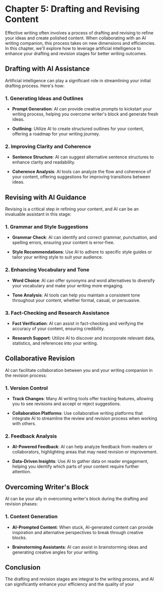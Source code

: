 Chapter 5: Drafting and Revising Content
========================================

Effective writing often involves a process of drafting and revising to refine your ideas and create polished content. When collaborating with an AI writing companion, this process takes on new dimensions and efficiencies. In this chapter, we'll explore how to leverage artificial intelligence to enhance your drafting and revision stages for better writing outcomes.

Drafting with AI Assistance
---------------------------

Artificial intelligence can play a significant role in streamlining your initial drafting process. Here's how:

### 1. **Generating Ideas and Outlines**

* **Prompt Generation**: AI can provide creative prompts to kickstart your writing process, helping you overcome writer's block and generate fresh ideas.

* **Outlining**: Utilize AI to create structured outlines for your content, offering a roadmap for your writing journey.

### 2. **Improving Clarity and Coherence**

* **Sentence Structure**: AI can suggest alternative sentence structures to enhance clarity and readability.

* **Coherence Analysis**: AI tools can analyze the flow and coherence of your content, offering suggestions for improving transitions between ideas.

Revising with AI Guidance
-------------------------

Revising is a critical step in refining your content, and AI can be an invaluable assistant in this stage:

### 1. **Grammar and Style Suggestions**

* **Grammar Check**: AI can identify and correct grammar, punctuation, and spelling errors, ensuring your content is error-free.

* **Style Recommendations**: Use AI to adhere to specific style guides or tailor your writing style to suit your audience.

### 2. **Enhancing Vocabulary and Tone**

* **Word Choice**: AI can offer synonyms and word alternatives to diversify your vocabulary and make your writing more engaging.

* **Tone Analysis**: AI tools can help you maintain a consistent tone throughout your content, whether formal, casual, or persuasive.

### 3. **Fact-Checking and Research Assistance**

* **Fact Verification**: AI can assist in fact-checking and verifying the accuracy of your content, ensuring credibility.

* **Research Support**: Utilize AI to discover and incorporate relevant data, statistics, and references into your writing.

Collaborative Revision
----------------------

AI can facilitate collaboration between you and your writing companion in the revision process:

### 1. **Version Control**

* **Track Changes**: Many AI writing tools offer tracking features, allowing you to see revisions and accept or reject suggestions.

* **Collaboration Platforms**: Use collaborative writing platforms that integrate AI to streamline the review and revision process when working with others.

### 2. **Feedback Analysis**

* **AI-Powered Feedback**: AI can help analyze feedback from readers or collaborators, highlighting areas that may need revision or improvement.

* **Data-Driven Insights**: Use AI to gather data on reader engagement, helping you identify which parts of your content require further attention.

Overcoming Writer's Block
-------------------------

AI can be your ally in overcoming writer's block during the drafting and revision phases:

### 1. **Content Generation**

* **AI-Prompted Content**: When stuck, AI-generated content can provide inspiration and alternative perspectives to break through creative blocks.

* **Brainstorming Assistants**: AI can assist in brainstorming ideas and generating creative angles for your writing.

Conclusion
----------

The drafting and revision stages are integral to the writing process, and AI can significantly enhance your efficiency and the quality of your
